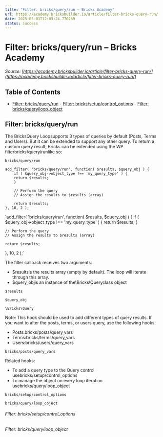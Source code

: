 ```yaml
---
title: "Filter: bricks/query/run – Bricks Academy"
url: https://academy.bricksbuilder.io/article/filter-bricks-query-run/
date: 2025-05-01T12:03:24.770269
status: success
---
```


# Filter: bricks/query/run – Bricks Academy

*Source: [https://academy.bricksbuilder.io/article/filter-bricks-query-run/](https://academy.bricksbuilder.io/article/filter-bricks-query-run/)*

## Table of Contents

- [Filter: bricks/query/run](#filter-bricksqueryrun)
        - [Filter: bricks/setup/control_options](#filter-brickssetupcontroloptions)
        - [Filter: bricks/query/loop_object](#filter-bricksqueryloopobject)

## Filter: bricks/query/run

The BricksQuery Loopsupports 3 types of queries by default (Posts, Terms and Users). But it can be extended to support any other query. To return a custom query result, Bricks can be extended using the WP filterbricks/query/runlike so:

`bricks/query/run`

```
add_filter( 'bricks/query/run', function( $results, $query_obj ) {
    if ( $query_obj->object_type !== 'my_query_type' ) {
	return $results;
    }

    // Perform the query
    // Assign the results to $results (array)
    
    return $results;
}, 10, 2 );
```

`add_filter( 'bricks/query/run', function( $results, $query_obj ) {
    if ( $query_obj->object_type !== 'my_query_type' ) {
	return $results;
    }

    // Perform the query
    // Assign the results to $results (array)
    
    return $results;
}, 10, 2 );`

The filter callback receives two arguments:

- $resultsis the results array (empty by default). The loop will iterate through this array.
- $query_objis an instance of the\Bricks\Queryclass object

`$results`

`$query_obj`

`\Bricks\Query`

Note: This hook should be used to add different types of query results. If you want to alter the posts, terms, or users query, use the following hooks:

- Posts:bricks/posts/query_vars
- Terms:bricks/terms/query_vars
- Users:bricks/users/query_vars

`bricks/posts/query_vars`

Related hooks:

- To add a query type to the Query control usebricks/setup/control_options
- To manage the object on every loop iteration usebricks/query/loop_object

`bricks/setup/control_options`

`bricks/query/loop_object`

###### Filter: bricks/setup/control_options

###### Filter: bricks/query/loop_object

